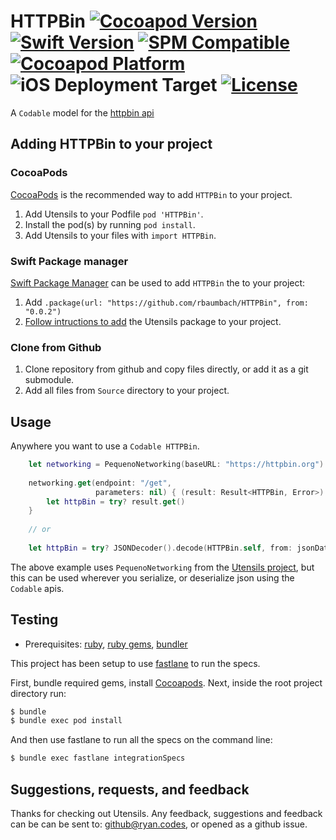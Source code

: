 # HTTPBin [![Cocoapod Version](https://img.shields.io/cocoapods/v/HTTPBin.svg)](https://github.com/rbaumbach/HTTPBin) [![Swift Version](https://img.shields.io/badge/Swift-5.7-blue)](https://github.com/rbaumbach/HTTPBin/blob/master/Package.swift) [![SPM Compatible](https://img.shields.io/badge/SPM-Compatible-blue)](https://swift.org/package-manager/) [![Cocoapod Platform](https://img.shields.io/badge/platform-iOS-blue.svg)](https://github.com/rbaumbach/HTTPBin) ![iOS Deployment Target](https://img.shields.io/badge/iOS_Deployment_Target-12.0-964B00) [![License](https://img.shields.io/dub/l/vibe-d.svg)](https://github.com/rbaumbach/Utensils/blob/master/MIT-LICENSE.txt)

A `Codable` model for the [httpbin api](https://httpbin.org)

## Adding HTTPBin to your project

### CocoaPods

[CocoaPods](http://cocoapods.org) is the recommended way to add `HTTPBin` to your project.

1.  Add Utensils to your Podfile `pod 'HTTPBin'`.
2.  Install the pod(s) by running `pod install`.
3.  Add Utensils to your files with `import HTTPBin`.

### Swift Package manager

[Swift Package Manager](https://swift.org/package-manager/) can be used to add `HTTPBin` the to your project:

1.  Add `.package(url: "https://github.com/rbaumbach/HTTPBin", from: "0.0.2")`
2.  [Follow intructions to add](https://swift.org/getting-started/#using-the-package-manager) the Utensils package to your project.

### Clone from Github

1.  Clone repository from github and copy files directly, or add it as a git submodule.
2.  Add all files from `Source` directory to your project.

## Usage

Anywhere you want to use a `Codable HTTPBin`.

```swift
    let networking = PequenoNetworking(baseURL: "https://httpbin.org")
    
    networking.get(endpoint: "/get",
                   parameters: nil) { (result: Result<HTTPBin, Error>) in
        let httpBin = try? result.get()
    }
    
    // or
    
    let httpBin = try? JSONDecoder().decode(HTTPBin.self, from: jsonData)
```

The above example uses `PequenoNetworking` from the [Utensils project](https://github.com/rbaumbach/Utensils), but this can be used wherever you serialize, or deserialize json using the `Codable` apis.

## Testing

* Prerequisites: [ruby](https://github.com/sstephenson/rbenv), [ruby gems](https://rubygems.org/pages/download), [bundler](http://bundler.io)

This project has been setup to use [fastlane](https://fastlane.tools) to run the specs.

First, bundle required gems, install [Cocoapods](http://cocoapods.org). Next, inside the root project directory run:

```bash
$ bundle
$ bundle exec pod install
```

And then use fastlane to run all the specs on the command line:

```bash
$ bundle exec fastlane integrationSpecs
```

## Suggestions, requests, and feedback

Thanks for checking out Utensils.  Any feedback, suggestions and feedback can be can be sent to: github@ryan.codes, or opened as a github issue.
